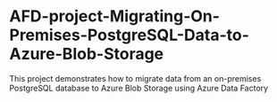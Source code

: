 # AFD-project-Migrating-On-Premises-PostgreSQL-Data-to-Azure-Blob-Storage
This project demonstrates how to migrate data from an on-premises PostgreSQL database to Azure Blob Storage using Azure Data Factory
